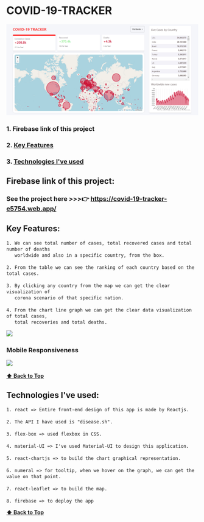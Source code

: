 # COVID-19-TRACKER 

<img src = "img/covid-19-tracker.png"  > 

### 1. Firebase link of this project
### 2. [Key Features](#key-features) 
### 3. [Technologies I've used](#technologies-ive-used)
 

## Firebase link of this project:  
   ### See the project here >>>👉   https://covid-19-tracker-e5754.web.app/

## Key Features:
    1. We can see total number of cases, total recovered cases and total number of deaths
       worldwide and also in a specific country, from the box.
       
    2. From the table we can see the ranking of each country based on the total cases.
    
    3. By clicking any country from the map we can get the clear visualization of 
       corona scenario of that specific nation.
       
    4. From the chart line graph we can get the clear data visualization of total cases,
       total recoveries and total deaths.
  
  <img src = "GIFs/covid-19-tracker.gif"  > 
  
  ### Mobile Responsiveness
  
  <img src = "GIFs/covid-19-tracker-mobileResponsive.gif"  > 
    

  **[⬆ Back to Top](#covid-19-tracker)**

## Technologies I've used:
    1. react => Entire front-end design of this app is made by Reactjs.
    
    2. The API I have used is "disease.sh".
    
    3. flex-box => used flexbox in CSS.
    
    4. material-UI => I've used Material-UI to design this application.
    
    5. react-chartjs => to build the chart graphical representation.
    
    6. numeral => for tooltip, when we hover on the graph, we can get the value on that point.
    
    7. react-leaflet => to build the map.
    
    8. firebase => to deploy the app
    
    
  **[⬆ Back to Top](#covid-19-tracker)**
